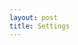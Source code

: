```yaml
---
layout: post
title: Settings
---
```


<!--This feature Belongs to: Mati -->


<html lang="en">
<head>
    <meta charset="UTF-8">
    <meta name="viewport" content="width=device-width, initial-scale=1.0">
    <title>Settings</title>
</head>
<body>
    
</body>
</html>